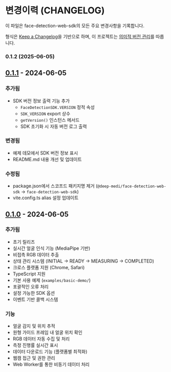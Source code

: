 # 변경이력 (CHANGELOG)

이 파일은 face-detection-web-sdk의 모든 주요 변경사항을 기록합니다.

형식은 [Keep a Changelog](https://keepachangelog.com/ko/1.0.0/)을 기반으로 하며,
이 프로젝트는 [의미적 버전 관리](https://semver.org/lang/ko/)를 따릅니다.

### 0.1.2 (2025-06-05)

## [0.1.1] - 2024-06-05

### 추가됨

- SDK 버전 정보 출력 기능 추가
  - `FaceDetectionSDK.VERSION` 정적 속성
  - `SDK_VERSION` export 상수
  - `getVersion()` 인스턴스 메서드
  - SDK 초기화 시 자동 버전 로그 출력

### 변경됨

- 예제 데모에서 SDK 버전 정보 표시
- README.md 내용 개선 및 업데이트

### 수정됨

- package.json에서 스코프드 패키지명 제거 (`@deep-medi/face-detection-web-sdk` → `face-detection-web-sdk`)
- vite.config.ts alias 설정 업데이트

## [0.1.0] - 2024-06-05

### 추가됨

- 초기 릴리즈
- 실시간 얼굴 인식 기능 (MediaPipe 기반)
- 비접촉 RGB 데이터 추출
- 상태 관리 시스템 (INITIAL → READY → MEASURING → COMPLETED)
- 크로스 플랫폼 지원 (Chrome, Safari)
- TypeScript 지원
- 기본 사용 예제 (`examples/basic-demo/`)
- 포괄적인 오류 처리
- 설정 가능한 SDK 옵션
- 이벤트 기반 콜백 시스템

### 기능

- 얼굴 감지 및 위치 추적
- 원형 가이드 프레임 내 얼굴 위치 확인
- RGB 데이터 자동 수집 및 처리
- 측정 진행률 실시간 표시
- 데이터 다운로드 기능 (플랫폼별 최적화)
- 웹캠 접근 및 권한 관리
- Web Worker를 통한 비동기 데이터 처리

[출시되지 않음]: https://github.com/deep-medi/FaceDetection_Web_SDK/compare/v0.1.1...HEAD
[0.1.1]: https://github.com/deep-medi/FaceDetection_Web_SDK/compare/v0.1.0...v0.1.1
[0.1.0]: https://github.com/deep-medi/FaceDetection_Web_SDK/releases/tag/v0.1.0
